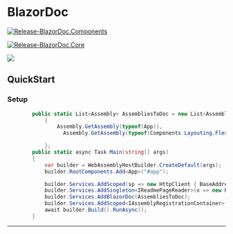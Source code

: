# BlazorDoc

[![Release-BlazorDoc.Components](https://github.com/BlazoredDocumentation/BlazorDoc/actions/workflows/Release.BlazorDoc.Components.yml/badge.svg)](https://github.com/BlazoredDocumentation/BlazorDoc/actions/workflows/Release.BlazorDoc.Components.yml)

[![Release-BlazorDoc.Core](https://github.com/BlazoredDocumentation/BlazorDoc/actions/workflows/Release.BlazorDoc.Core.yml/badge.svg)](https://github.com/BlazoredDocumentation/BlazorDoc/actions/workflows/Release.BlazorDoc.Core.yml)


![](https://badgen.net/github/release/BlazoredDocumentation/BlazorDoc/latest)


 
## QuickStart 

### Setup
```csharp
        public static List<Assembly> AssembliesToDoc = new List<Assembly>()
            {
                Assembly.GetAssembly(typeof(App)),
                  Assembly.GetAssembly(typeof(Components.Layouting.FlexPanel)),

            };
        public static async Task Main(string[] args)
        {
            var builder = WebAssemblyHostBuilder.CreateDefault(args);
            builder.RootComponents.Add<App>("#app");

            builder.Services.AddScoped(sp => new HttpClient { BaseAddress = new Uri(builder.HostEnvironment.BaseAddress) });
            builder.Services.AddSingleton<IReadmePageReader>(x => new ReadmePageReader(Assembly.GetExecutingAssembly()));
            builder.Services.AddBlazorDoc(AssembliesToDoc);
            builder.Services.AddScoped<IAssemblyRegistrationContainer>(x => new AssemblyRegistrationContainer(AssembliesToDoc));
            await builder.Build().RunAsync();
        }
```

---
